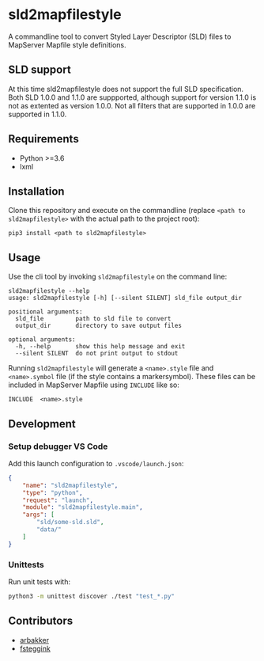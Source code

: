 # sld2mapfilestyle

A commandline tool to convert Styled Layer Descriptor (SLD) files to MapServer Mapfile style definitions.

## SLD support

At this time sld2mapfilestyle does not support the full SLD specification. Both SLD 1.0.0 and 1.1.0 are suppported, although support for version 1.1.0 is not as extented as version 1.0.0. Not all filters that are supported in 1.0.0 are supported in 1.1.0.

## Requirements

- Python >=3.6
- lxml

## Installation

Clone this repository and execute on the commandline (replace `<path to sld2mapfilestyle>` with the actual path to the project root):

```
pip3 install <path to sld2mapfilestyle>
```

## Usage

Use the cli tool by invoking `sld2mapfilestyle` on the command line:

```
sld2mapfilestyle --help
usage: sld2mapfilestyle [-h] [--silent SILENT] sld_file output_dir

positional arguments:
  sld_file         path to sld file to convert
  output_dir       directory to save output files

optional arguments:
  -h, --help       show this help message and exit
  --silent SILENT  do not print output to stdout
```

Running `sld2mapfilestyle` will generate a `<name>.style` file and `<name>.symbol` file (if the style contains a markersymbol). These files can be included in MapServer Mapfile using `INCLUDE` like so:

```
INCLUDE  <name>.style
```

## Development

### Setup debugger VS Code

Add this launch configuration to `.vscode/launch.json`:

```json
{
    "name": "sld2mapfilestyle",
    "type": "python",
    "request": "launch",
    "module": "sld2mapfilestyle.main",
    "args": [
        "sld/some-sld.sld",
        "data/"
    ]
}
```

### Unittests

Run unit tests with:

```bash
python3 -m unittest discover ./test "test_*.py"
```

## Contributors

- [arbakker](https://github.com/arbakker)
- [fsteggink](https://github.com/fsteggink)
